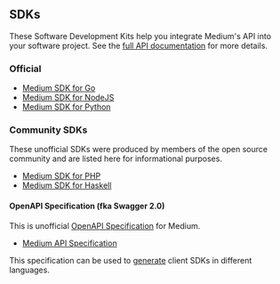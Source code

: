 ## SDKs

These Software Development Kits help you integrate Medium's API into your software project.
See the [full API documentation](README.md) for more details.

### Official

- [Medium SDK for Go](https://github.com/Medium/medium-sdk-go)
- [Medium SDK for NodeJS](https://github.com/Medium/medium-sdk-nodejs)
- [Medium SDK for Python](https://github.com/Medium/medium-sdk-python)

### Community SDKs

These unofficial SDKs were produced by members of the open source community and are listed here for informational purposes.

- [Medium SDK for PHP](https://github.com/jonathantorres/medium-sdk-php)
- [Medium SDK for Haskell](https://github.com/timmytofu/medium-sdk-haskell)

#### OpenAPI Specification (fka Swagger 2.0)
This is unofficial [OpenAPI Specification](https://github.com/OAI/OpenAPI-Specification) for Medium. 
- [Medium API Specification](https://github.com/amardeshbd/medium-api-specification)

This specification can be used to [generate](https://github.com/swagger-api/swagger-codegen) client SDKs in different languages. 